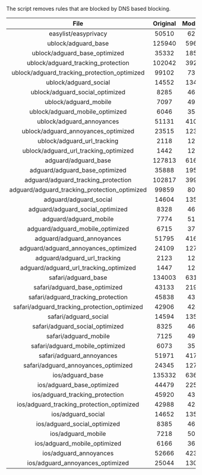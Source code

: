 The script removes rules that are blocked by DNS based blocking.


| File | Original | Modified |
|:----:|:-----:|:-----:|
| easylist/easyprivacy | 50510 | 6217 |
| ublock/adguard_base | 125940 | 59685 |
| ublock/adguard_base_optimized | 35332 | 18552 |
| ublock/adguard_tracking_protection | 102042 | 39246 |
| ublock/adguard_tracking_protection_optimized | 99102 | 7300 |
| ublock/adguard_social | 14552 | 13482 |
| ublock/adguard_social_optimized | 8285 | 4608 |
| ublock/adguard_mobile | 7097 | 4963 |
| ublock/adguard_mobile_optimized | 6046 | 3549 |
| ublock/adguard_annoyances | 51131 | 41089 |
| ublock/adguard_annoyances_optimized | 23515 | 12393 |
| ublock/adguard_url_tracking | 2118 | 1257 |
| ublock/adguard_url_tracking_optimized | 1442 | 1254 |
| adguard/adguard_base | 127813 | 61659 |
| adguard/adguard_base_optimized | 35888 | 19570 |
| adguard/adguard_tracking_protection | 102817 | 39964 |
| adguard/adguard_tracking_protection_optimized | 99859 | 8005 |
| adguard/adguard_social | 14604 | 13541 |
| adguard/adguard_social_optimized | 8328 | 4651 |
| adguard/adguard_mobile | 7774 | 5138 |
| adguard/adguard_mobile_optimized | 6715 | 3717 |
| adguard/adguard_annoyances | 51795 | 41693 |
| adguard/adguard_annoyances_optimized | 24109 | 12711 |
| adguard/adguard_url_tracking | 2123 | 1263 |
| adguard/adguard_url_tracking_optimized | 1447 | 1260 |
| safari/adguard_base | 134003 | 63102 |
| safari/adguard_base_optimized | 43133 | 21997 |
| safari/adguard_tracking_protection | 45838 | 4387 |
| safari/adguard_tracking_protection_optimized | 42906 | 4241 |
| safari/adguard_social | 14594 | 13525 |
| safari/adguard_social_optimized | 8325 | 4638 |
| safari/adguard_mobile | 7125 | 4998 |
| safari/adguard_mobile_optimized | 6073 | 3578 |
| safari/adguard_annoyances | 51971 | 41789 |
| safari/adguard_annoyances_optimized | 24345 | 12784 |
| ios/adguard_base | 135332 | 63620 |
| ios/adguard_base_optimized | 44479 | 22513 |
| ios/adguard_tracking_protection | 45920 | 4394 |
| ios/adguard_tracking_protection_optimized | 42988 | 4248 |
| ios/adguard_social | 14652 | 13556 |
| ios/adguard_social_optimized | 8385 | 4652 |
| ios/adguard_mobile | 7218 | 5039 |
| ios/adguard_mobile_optimized | 6166 | 3616 |
| ios/adguard_annoyances | 52666 | 42376 |
| ios/adguard_annoyances_optimized | 25044 | 13075 |